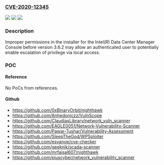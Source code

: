 ### [CVE-2020-12345](https://cve.mitre.org/cgi-bin/cvename.cgi?name=CVE-2020-12345)
![](https://img.shields.io/static/v1?label=Product&message=Intel(R)%20Data%20Center%20Manager%20Console&color=blue)
![](https://img.shields.io/static/v1?label=Version&message=before%20version%203.6.2%20&color=brightgreen)
![](https://img.shields.io/static/v1?label=Vulnerability&message=escalation%20of%20privilege&color=brightgreen)

### Description

Improper permissions in the installer for the Intel(R) Data Center Manager Console before version 3.6.2 may allow an authenticated user to potentially enable escalation of privilege via local access.

### POC

#### Reference
No PoCs from references.

#### Github
- https://github.com/0xBinaryOrbit/nighthawk
- https://github.com/Anhedoniczz/VulnScope
- https://github.com/ClaudiasLibrary/network_vuln_scanner
- https://github.com/EAGLE0051/Network-Vulnerability-Scanner
- https://github.com/Pawar-Tushar/Vulnerability-Assessment
- https://github.com/SleepTheGod/WPSploiter
- https://github.com/esvanoe/cve-checker
- https://github.com/geeknik/scada-scanner
- https://github.com/mrfaisal607/nighthawk
- https://github.com/piuscyber/network_vulnerability_scanner

